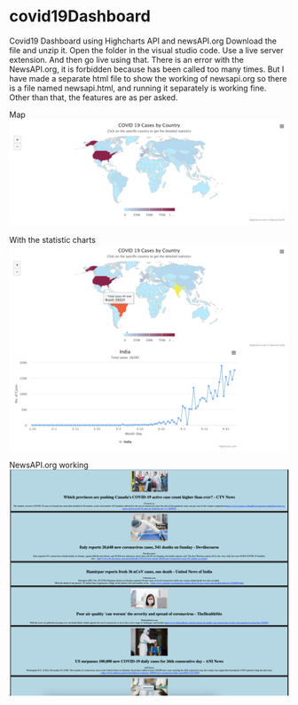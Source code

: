 # covid19Dashboard
Covid19 Dashboard using Highcharts API and newsAPI.org 
Download the file and unzip it.
Open the folder in the visual studio code.
Use a live server extension.
And then go live using that.
There is an error with the NewsAPI.org, it is forbidden because has been called too many times. 
But I have made a separate html file to show the working of newsapi.org so there is a file named newsapi.html, and running it separately is working fine.
Other than that, the features are as per asked.

Map
![](/images/Screen%20Shot%202020-11-30%20at%203.32.46%20PM.png)

With the statistic charts
![](/images/Screen%20Shot%202020-11-30%20at%203.33.43%20PM.png)

NewsAPI.org working
![](/images/Screen%20Shot%202020-11-30%20at%203.34.26%20PM.png)
